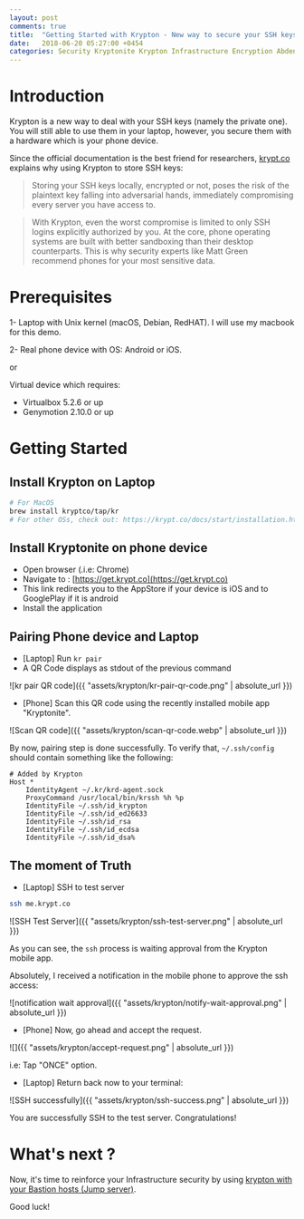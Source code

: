 ```yaml
---
layout: post
comments: true
title:  "Getting Started with Krypton - New way to secure your SSH keys"
date:   2018-06-20 05:27:00 +0454
categories: Security Kryptonite Krypton Infrastructure Encryption Abdennour Tunisia
---
```


# Introduction

Krypton is a new way to deal with your SSH keys (namely the private one). You will still able to use them in your laptop, however, you secure them with a hardware which is your phone device.

Since the official documentation is the best friend for researchers, [krypt.co](https://krypt.co/docs/security/threat-model.html) explains why using Krypton to store SSH keys:

> Storing your SSH keys locally, encrypted or not, poses the risk of the plaintext key falling into adversarial hands, immediately compromising every server you have access to.

> With Krypton, even the worst compromise is limited to only SSH logins explicitly authorized by you. At the core, phone operating systems are built with better sandboxing than their desktop counterparts. This is why security experts like Matt Green recommend phones for your most sensitive data.


# Prerequisites

1- Laptop with Unix kernel (macOS, Debian, RedHAT). I will use my macbook for this demo.

2- Real phone device with OS: Android or iOS.

or

Virtual device which requires:

* Virtualbox 5.2.6 or up
* Genymotion 2.10.0 or up



# Getting Started


## Install Krypton on Laptop


```sh
# For MacOS
brew install kryptco/tap/kr
# For other OSs, check out: https://krypt.co/docs/start/installation.html
```

## Install Kryptonite on phone device

- Open browser (.i.e: Chrome)
- Navigate to : [https://get.krypt.co](https://get.krypt.co)
- This link redirects you to the AppStore if your device is iOS and to GooglePlay if it is android
- Install the application

## Pairing Phone device and Laptop

- [Laptop] Run `kr pair`
- A QR Code displays as stdout of the previous command

![kr pair QR code]({{ "assets/krypton/kr-pair-qr-code.png" | absolute_url }})

- [Phone] Scan this QR code using the recently installed mobile app "Kryptonite".

![Scan QR code]({{ "assets/krypton/scan-qr-code.webp" | absolute_url }})

By now, pairing step is done successfully.
To verify that, `~/.ssh/config` should contain something like the following:

```
# Added by Krypton
Host *
	IdentityAgent ~/.kr/krd-agent.sock
	ProxyCommand /usr/local/bin/krssh %h %p
	IdentityFile ~/.ssh/id_krypton
	IdentityFile ~/.ssh/id_ed26633
	IdentityFile ~/.ssh/id_rsa
	IdentityFile ~/.ssh/id_ecdsa
	IdentityFile ~/.ssh/id_dsa%
```

## The moment of Truth


- [Laptop] SSH to test server

```sh
ssh me.krypt.co
```

![SSH Test Server]({{ "assets/krypton/ssh-test-server.png" | absolute_url }})

As you can see, the `ssh` process is waiting approval from the Krypton mobile app.

Absolutely, I received a notification in the mobile phone to approve the ssh access:

![notification wait approval]({{ "assets/krypton/notify-wait-approval.png" | absolute_url }})

- [Phone] Now, go ahead and accept the request.

![]({{ "assets/krypton/accept-request.png" | absolute_url }})

i.e: Tap "ONCE" option.

- [Laptop] Return back now to your terminal:

![SSH successfully]({{ "assets/krypton/ssh-success.png" | absolute_url }})

 You are successfully SSH to the test server. Congratulations!


# What's next ?

Now, it's time to reinforce your Infrastructure security by using [krypton with your Bastion hosts (Jump server)](https://krypt.co/docs/ssh/using-a-bastion-host.html).

Good luck!
